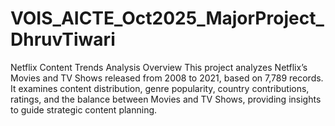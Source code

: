 # VOIS_AICTE_Oct2025_MajorProject_DhruvTiwari
Netflix Content Trends Analysis  Overview This project analyzes Netflix’s Movies and TV Shows released from 2008 to 2021, based on 7,789 records. It examines content distribution, genre popularity, country contributions, ratings, and the balance between Movies and TV Shows, providing insights to guide strategic content planning. 
